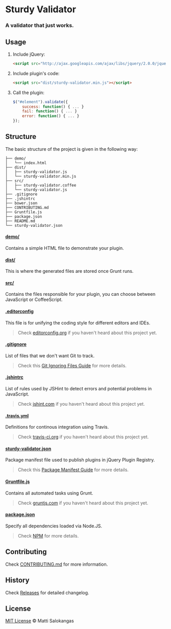 # Sturdy Validator

### A validator that just works.

## Usage

1. Include jQuery:

	```html
	<script src="http://ajax.googleapis.com/ajax/libs/jquery/2.0.0/jquery.min.js"></script>
	```

2. Include plugin's code:

	```html
	<script src="dist/sturdy-validator.min.js"></script>
	```

3. Call the plugin:

	```javascript
	$("#element").validate({
		success: function() { ... }
		fail: function() { ... }
		error: function() { ... }
	});
	```

## Structure

The basic structure of the project is given in the following way:

```
├── demo/
│   └── index.html
├── dist/
│   ├── sturdy-validator.js
│   └── sturdy-validator.min.js
├── src/
│   ├── sturdy-validator.coffee
│   └── sturdy-validator.js
├── .gitignore
├── .jshintrc
├── bower.json
├── CONTRIBUTING.md
├── Gruntfile.js
├── package.json
├── README.md
└── sturdy-validator.json
```

#### [demo/](https://github.com/sturdynut/sturdy-validator/master/demo)

Contains a simple HTML file to demonstrate your plugin.

#### [dist/](https://github.com/sturdynut/sturdy-validator/master/dist)

This is where the generated files are stored once Grunt runs.

#### [src/](https://github.com/sturdynut/sturdy-validator/master/src)

Contains the files responsible for your plugin, you can choose between JavaScript or CoffeeScript.

#### [.editorconfig](https://github.com/sturdynut/sturdy-validator/master/.editorconfig)

This file is for unifying the coding style for different editors and IDEs.

> Check [editorconfig.org](http://editorconfig.org) if you haven't heard about this project yet.

#### [.gitignore](https://github.com/sturdynut/sturdy-validator/master/.gitignore)

List of files that we don't want Git to track.

> Check this [Git Ignoring Files Guide](https://help.github.com/articles/ignoring-files) for more details.

#### [.jshintrc](https://github.com/sturdynut/sturdy-validator/master/.jshintrc)

List of rules used by JSHint to detect errors and potential problems in JavaScript.

> Check [jshint.com](http://jshint.com/about/) if you haven't heard about this project yet.

#### [.travis.yml](https://github.com/sturdynut/sturdy-validator/master/.travis.yml)

Definitions for continous integration using Travis.

> Check [travis-ci.org](http://about.travis-ci.org/) if you haven't heard about this project yet.

#### [sturdy-validator.json](https://github.com/sturdynut/sturdy-validator/master/sturdy-validator.json)

Package manifest file used to publish plugins in jQuery Plugin Registry.

> Check this [Package Manifest Guide](http://plugins.jquery.com/docs/package-manifest/) for more details.

#### [Gruntfile.js](https://github.com/sturdynut/sturdy-validator/master/Gruntfile.js)

Contains all automated tasks using Grunt.

> Check [gruntjs.com](http://gruntjs.com) if you haven't heard about this project yet.

#### [package.json](https://github.com/sturdynut/sturdy-validator/master/package.json)

Specify all dependencies loaded via Node.JS.

> Check [NPM](https://npmjs.org/doc/json.html) for more details.

## Contributing

Check [CONTRIBUTING.md](https://github.com/sturdynut/sturdy-validator/master/CONTRIBUTING.md) for more information.

## History

Check [Releases](https://github.com/sturdynut/sturdy-validator/releases) for detailed changelog.

## License

[MIT License](http://mit-license.org/) © Matti Salokangas
